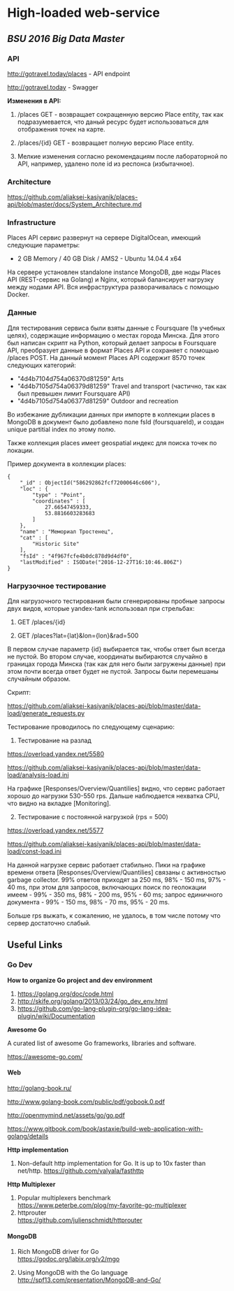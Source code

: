 # High-loaded web-service
## *BSU 2016 Big Data Master*

### API

http://gotravel.today/places - API endpoint

http://gotravel.today - Swagger 

**Изменения в API:**

1. /places GET - возвращает сокращенную версию Place entity, так как подразумевается, что даный ресурс будет использоваться для отображения точек на карте.  

2. /places/{id} GET - возвращает полную версию Place entity.

3. Мелкие изменения согласно рекомендациям после лабораторной по API, например, удалено поле id из респонса (избытачное).

### Architecture
https://github.com/aliaksei-kasiyanik/places-api/blob/master/docs/System_Architecture.md

### Infrastructure
Places API сервис развернут на сервере DigitalOcean, имеющий следующие параметры:

* 2 GB Memory / 40 GB Disk / AMS2 - Ubuntu 14.04.4 x64

На сервере установлен standalone instance MongoDB, две ноды Places API (REST-сервис на Golang) и Nginx, который балансирует нагрузку между нодами API. Вся инфраструктура разворачивалась с помощью Docker.

### Данные

Для тестирования сервиса были взяты данные с Foursquare (!в учебных целях), содержащие информацию о местах города Минска. Для этого был написан скрипт на Python, который делает запросы в Foursquare API, преобразует данные в формат Places API и сохраняет с помощью /places POST. На данный момент Places API содержит 8570 точек следующих категорий:

* "4d4b7104d754a06370d81259" Arts
* "4d4b7105d754a06379d81259" Travel and transport (частично, так как был превышен лимит Foursquare API)
* "4d4b7105d754a06377d81259" Outdoor and recreation

Во избежание дубликации данных при импорте в коллекции places в MongoDB в документ было добавлено поле fsId (foursquareId), и создан unique partitial index по этому полю.

Также коллекция places имеет geospatial индекс для поиска точек по локации.

Пример документа в коллекции places:
```
{
    "_id" : ObjectId("586292862fcf72000646c606"),
    "loc" : {
        "type" : "Point",
        "coordinates" : [ 
            27.66547459333, 
            53.8816603283683
        ]
    },
    "name" : "Мемориал Тростенец",
    "cat" : [ 
        "Historic Site"
    ],
    "fsId" : "4f967fcfe4b0dc878d9d4df0",
    "lastModified" : ISODate("2016-12-27T16:10:46.806Z")
}
```
### Нагрузочное тестирование
Для нагрузочного тестирования были сгенерированы пробные запросы двух видов, которые yandex-tank использовал при стрельбах:

1. GET /places/{id}

2. GET /places?lat={lat}&lon={lon}&rad=500

В первом случае параметр {id} выбирается так, чтобы ответ был всегда не пустой. Во втором случае, координаты выбираются случайно в границах города Минска (так как для него были загружены данные) при этом почти всегда ответ будет не пустой. Запросы были перемешаны случайным образом.

Скрипт:

https://github.com/aliaksei-kasiyanik/places-api/blob/master/data-load/generate_requests.py

Тестирование проводилось по следующему сценарию:

1. Тестирование на разлад

 https://overload.yandex.net/5580

 https://github.com/aliaksei-kasiyanik/places-api/blob/master/data-load/analysis-load.ini

 На графике [Responses/Overview/Quantilies] видно, что сервис работает хорошо до нагрузки 530-550 rps. Дальше наблюдается нехватка CPU, что видно на вкладке [Monitoring].

2. Тестирование с постоянной нагрузкой (rps = 500)

 https://overload.yandex.net/5577

 https://github.com/aliaksei-kasiyanik/places-api/blob/master/data-load/const-load.ini

 На данной нагрузке сервис работает стабильно. Пики на графике времени ответа [Responses/Overview/Quantilies] связаны с активностью garbage collector. 99% ответов приходят за 250 ms, 98% - 150 ms, 97% - 40 ms, при этом для запросов, включающих поиск по геолокации имеем - 99% - 350 ms, 98% - 200 ms, 95% - 60 ms; запрос единичного документа - 99% - 150 ms, 98% - 70 ms, 95% - 20 ms.	
 
 Больше rps выжать, к сожалению, не удалось, в том числе потому что сервер достаточно слабый.

## Useful Links
### Go Dev

**How to organize Go project and dev environment**

1. https://golang.org/doc/code.html
2. http://skife.org/golang/2013/03/24/go_dev_env.html
3. https://github.com/go-lang-plugin-org/go-lang-idea-plugin/wiki/Documentation

**Awesome Go**

A curated list of awesome Go frameworks, libraries and software.

https://awesome-go.com/

#### Web

http://golang-book.ru/

http://www.golang-book.com/public/pdf/gobook.0.pdf

http://openmymind.net/assets/go/go.pdf

https://www.gitbook.com/book/astaxie/build-web-application-with-golang/details

**Http implementation**

1. Non-default http implementation for Go. It is up to 10x faster than net/http.
 https://github.com/valyala/fasthttp

**Http Multiplexer**

1. Popular multiplexers benchmark  
   https://www.peterbe.com/plog/my-favorite-go-multiplexer
2. httprouter  
   https://github.com/julienschmidt/httprouter
   
   
#### MongoDB

1. Rich MongoDB driver for Go  
   https://godoc.org/labix.org/v2/mgo

2. Using MongoDB with the Go language  
   http://spf13.com/presentation/MongoDB-and-Go/
